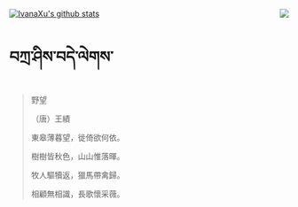 [![IvanaXu's github stats](https://github-readme-stats.vercel.app/api?username=IvanaXu&show_icons=true&theme=vue-dark)](https://github.com/anuraghazra/github-readme-stats)
<img align="right" src="https://github-readme-stats.vercel.app/api/top-langs/?username=IvanaXu&langs_count=3&theme=graywhite" />
# བཀྲ་ཤིས་བདེ་ལེགས་
> 野望
> 
> （唐）王績
> 
> 東皋薄暮望，徙倚欲何依。
> 
> 樹樹皆秋色，山山惟落暉。
> 
> 牧人驅犢返，獵馬帶禽歸。
> 
> 相顧無相識，長歌懷采薇。
>